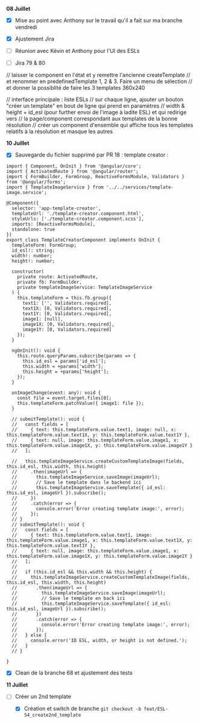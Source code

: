 **08 Juillet**
- [x] Mise au point avec Anthony sur le travail qu'il a fait sur ma branche vendredi
- [x] Ajustement Jira
- [ ] Réunion avec Kévin et Anthony pour l'UI des ESLs
- [ ] Jira 79 & 80


// laisser le component en l'état et y remettre l'ancienne createTemplate
// et renommer en predefinedTemplate 1, 2 & 3. Faire un menu de sélection
// et donner la possiblité de faire les 3 templates 360x240

//  interface principale : liste ESLs
// sur chaque ligne, ajouter un bouton "créer un template" en bout de ligne qui prend en paramètres
// width & height + id_esl (pour further envoi de l'image à ladite ESL) et qui redirige vers
// la page/component correspondant aux templates de la bonne résolution
//  créer un component d'ensemble qui affiche tous les templates relatifs à la résolution et masque les autres



**10 Juillet**
- [x] Sauvegarde du fichier supprimé par PR 18 : template creator : 
```
import { Component, OnInit } from '@angular/core';
import { ActivatedRoute } from '@angular/router';
import { FormBuilder, FormGroup, ReactiveFormsModule, Validators } from '@angular/forms';
import { TemplateImageService } from '../../services/template-image.service';

@Component({
  selector: 'app-template-creator',
  templateUrl: './template-creator.component.html',
  styleUrls: ['./template-creator.component.scss'],
  imports: [ReactiveFormsModule],
  standalone: true
})
export class TemplateCreatorComponent implements OnInit {
  templateForm: FormGroup;
  id_esl!: string;
  width!: number;
  height!: number;

  constructor(
    private route: ActivatedRoute,
    private fb: FormBuilder,
    private templateImageService: TemplateImageService
  ) {
    this.templateForm = this.fb.group({
      text1: ['', Validators.required],
      text1X: [0, Validators.required],
      text1Y: [0, Validators.required],
      image1: [null],
      image1X: [0, Validators.required],
      image1Y: [0, Validators.required]
    });
  }

  ngOnInit(): void {
    this.route.queryParams.subscribe(params => {
      this.id_esl = params['id_esl'];
      this.width = +params['width'];
      this.height = +params['height'];
    });
  }

  onImageChange(event: any): void {
    const file = event.target.files[0];
    this.templateForm.patchValue({ image1: file });
  }

  // submitTemplate(): void {
  //   const fields = [
  //     { text: this.templateForm.value.text1, image: null, x: this.templateForm.value.text1X, y: this.templateForm.value.text1Y },
  //     { text: null, image: this.templateForm.value.image1, x: this.templateForm.value.image1X, y: this.templateForm.value.image1Y }
  //   ];

  //   this.templateImageService.createCustomTemplateImage(fields, this.id_esl, this.width, this.height)
  //     .then(imageUrl => {
  //       this.templateImageService.saveImage(imageUrl);
  //       // Save le template dans le backend ici
  //       this.templateImageService.saveTemplate({ id_esl: this.id_esl, imageUrl }).subscribe();
  //     })
  //     .catch(error => {
  //       console.error('Error creating template image:', error);
  //     });
  // }
  // submitTemplate(): void {
  //   const fields = [
  //     { text: this.templateForm.value.text1, image: this.templateForm.value.image1, x: this.templateForm.value.text1X, y: this.templateForm.value.text1Y },
  //     { text: null, image: this.templateForm.value.image1, x: this.templateForm.value.image1X, y: this.templateForm.value.image1Y }
  //   ];
  //
  //   if (this.id_esl && this.width && this.height) {
  //     this.templateImageService.createCustomTemplateImage(fields, this.id_esl, this.width, this.height)
  //       .then(imageUrl => {
  //         this.templateImageService.saveImage(imageUrl);
  //         // Save le template en back ici
  //         this.templateImageService.saveTemplate({ id_esl: this.id_esl, imageUrl }).subscribe();
  //       })
  //       .catch(error => {
  //         console.error('Error creating template image:', error);
  //       });
  //   } else {
  //     console.error('ID ESL, width, or height is not defined.');
  //   }
  // }

}
```
- [x] Clean de la branche 68 et ajustement des tests


**11 Juillet**
- [ ] Créer un 2nd template
    - [x] Création et switch de branche ```git checkout -b feat/ESL-54_create2nd_template ``` 
    